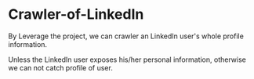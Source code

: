 # Crawler-of-LinkedIn
By Leverage the project, we can crawler an LinkedIn user's whole profile information.

Unless the LinkedIn user exposes his/her personal information, otherwise we can not catch profile of user.
